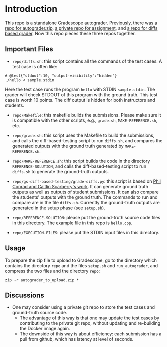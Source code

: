 # Introduction
This repo is a standalone Gradescope autograder.
Previously, there was [a repo for autograder.zip](https://github.com/ucsb-gradescope-tools/link-gs-zip-with-repo), [a private repo for assignment](https://ucsb-gradescope-tools.github.io/topics/programming/), and [a repo for diffs based grader](https://github.com/ucsb-gradescope-tools/gs-diff-based-testing).
Now this repo pieces these three repos together.

## Important Files
* ``repo/diffs.sh``: this script contains all the commands of the test cases. A test case is often like:
```
# @test{"stdout":10, "output-visibility":"hidden"}
./hello < sample.stdin
```
Here the test case runs the program ``hello`` with STDIN ``sample.stdin``. The grader will check STDOUT of this program with the ground truth. This test case is worth 10 points. The diff output is hidden for both instructors and students.

* ``repo/Makefile``: this makefile builds the submissions. Please make sure it is compatible with the other scripts, e.g., ``grade.sh``, ``MAKE-REFERENCE.sh``, etc.

* ``repo/grade.sh``: this script uses the Makefile to build the submissions, and calls the diff-based-testing script to run ``diffs.sh``, and compares the generated outputs with the ground truth generated by ``MAKE-REFERENCE.sh``.

* ``repo/MAKE-REFERENCE.sh``: this script builds the code in the directory ``REFERENCE-SOLUTION``, and calls the diff-based-testing script to run ``diffs.sh`` to generate the ground-truth outputs.

* ``repo/gs-diff-based-testing/grade-diffs.py``: this script is based on [Phil Conrad and Caitlin Scarberry's work](https://github.com/ucsb-gradescope-tools/gs-diff-based-testing). It can generate ground truth outputs as well as outputs of student submissions. It can also compare the students' outputs with the ground truth. The commands to run and compare are in the file ``diffs.sh``. Currently the ground-truth outputs are generated in the setup phase (see ``setup.sh``). 

* ``repo/REFERENCE-SOLUTION``: please put the ground-truth source code files in this directory. The example file in this repo is ``hello.cpp``.

* ``repo/EXECUTION-FILES``: please put the STDIN input files in this directory.

## Usage
To prepare the zip file to upload to Gradescope, go to the directory which contains the directory ``repo`` and the files ``setup.sh`` and ``run_autograder``, and compress the two files and the directory ``repo``:
```
zip -r autograder_to_upload.zip *
```

## Discussions
* One may consider using a private git repo to store the test cases and ground-truth source code. 
  - The advantage of this way is that one may update the test cases by contributing to the private git repo, without updating and re-building the Docker image again. 
  - The downside of this way is about efficiency: each submission has a pull from github, which has latency at level of seconds.

